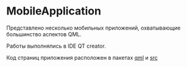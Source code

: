 # MobileApplication

Представлено несколько мобильных приложений, охватывающие большинство аспектов QML.

Работы выполнялись в IDE QT creator.

Код страниц приложения расположен в пакетах [qml](laba7/laba7_1/qml) и [src](laba7/laba7_1/src)

